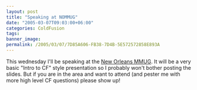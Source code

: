 ```yaml
---
layout: post
title: "Speaking at NOMMUG"
date: "2005-03-07T09:03:00+06:00"
categories: ColdFusion 
tags: 
banner_image: 
permalink: /2005/03/07/7D85A606-FB38-7D4B-5E572572858E893A
---
```


This wednesday I'll be speaking at the <a href="http://www.nommug.org">New Orleans MMUG</a>. It will be a very basic "Intro to CF" style presentation so I probably won't bother posting the slides. But if you are in the area and want to attend (and pester me with more high level CF questions) please show up!